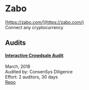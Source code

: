 # Zabo

[https://zabo.com/](https://zabo.com/)<br>
Connect any cryptocurrency


## Audits


#### [Interactive Crowdsale Audit](https://github.com/ConsenSys/Interactive-Crowdsale-Audit)

March, 2018<br>
Audited by: ConsenSys Diligence<br>Effort: 2 auditors, 30 days<br>
[Repo](https://github.com/Modular-Network/ethereum-libraries/tree/master/CrowdsaleLib/IICOLib)